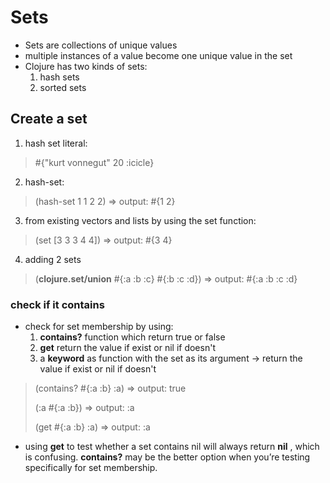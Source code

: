 # Sets
- Sets are collections of unique values
- multiple instances of a value become one unique value in the set
- Clojure has two kinds of sets: 
    1. hash sets
    2. sorted sets

## Create a set
1.  hash set literal:
> #{"kurt vonnegut" 20 :icicle}

2. hash-set:
> (hash-set 1 1 2 2)        => output: #{1 2}

3. from existing vectors and lists by using the set function:
> (set [3 3 3 4 4])     => output: #{3 4}

4. adding 2 sets
> (**clojure.set/union** #{:a :b :c} #{:b :c :d})       => output: #{:a :b :c :d}

### check if it contains
- check for set membership by using:
    1. **contains?** function which return true or false
    2. **get** return the value if exist or nil if doesn't
    3. a **keyword** as function with the set as its argument -> return the value if exist or nil if doesn't

>(contains? #{:a :b} :a)        => output: true
>
>(:a #{:a :b})      => output: :a
>
>(get #{:a :b} :a)      => output: :a

- using **get** to test whether a set contains nil will always return **nil** , which is confusing. **contains?** may be the better option when you’re testing specifically for set membership.
